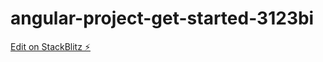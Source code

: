 # angular-project-get-started-3123bi

[Edit on StackBlitz ⚡️](https://stackblitz.com/edit/angular-project-get-started-3123bi)